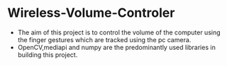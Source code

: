 # Wireless-Volume-Controler
* The aim of this project is to control the volume of the computer using the finger gestures which are tracked using the pc camera.
* OpenCV,mediapi and numpy are the predominantly used libraries in building this project.
